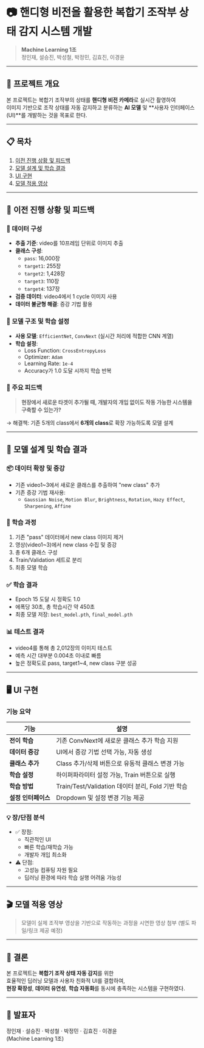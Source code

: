 # 📷 핸디형 비전을 활용한 복합기 조작부 상태 감지 시스템 개발

> **Machine Learning 1조**  
> 정인재, 설승진, 박성철, 박정민, 김효진, 이경윤

---

## 🧠 프로젝트 개요

본 프로젝트는 복합기 조작부의 상태를 **핸디형 비전 카메라**로 실시간 촬영하여  
이미지 기반으로 조작 상태를 자동 감지하고 분류하는 **AI 모델** 및 **사용자 인터페이스(UI)**를 개발하는 것을 목표로 한다.

---

## 📋 목차

1. [이전 진행 상황 및 피드백](#-이전-진행-상황-및-피드백)  
2. [모델 설계 및 학습 결과](#-모델-설계-및-학습-결과)  
3. [UI 구현](#-ui-구현)  
4. [모델 적용 영상](#-모델-적용-영상)

---

## 🔄 이전 진행 상황 및 피드백

### 📌 데이터 구성
- **추출 기준**: video를 10프레임 단위로 이미지 추출
- **클래스 구성**:  
  - `pass`: 16,000장  
  - `target1`: 255장  
  - `target2`: 1,428장  
  - `target3`: 110장  
  - `target4`: 137장
- **검증 데이터**: video4에서 1 cycle 이미지 사용
- **데이터 불균형 해결**: 증강 기법 활용

### 📌 모델 구조 및 학습 설정
- **사용 모델**: `EfficientNet`, `ConvNext` (실시간 처리에 적합한 CNN 계열)
- **학습 설정**:
  - Loss Function: `CrossEntropyLoss`
  - Optimizer: `Adam`
  - Learning Rate: `1e-4`
  - Accuracy가 1.0 도달 시까지 학습 반복

### 📌 주요 피드백
> **현장에서 새로운 타겟이 추가될 때, 개발자의 개입 없이도 작동 가능한 시스템을 구축할 수 있는가?**

→ 해결책: 기존 5개의 class에서 **6개의 class**로 확장 가능하도록 모델 설계

---

## 🧪 모델 설계 및 학습 결과

### 📦 데이터 확장 및 증강
- 기존 video1~3에서 새로운 클래스를 추출하여 "new class" 추가
- 기존 증강 기법 재사용:
  - `Gaussian Noise`, `Motion Blur`, `Brightness`, `Rotation`, `Hazy Effect`, `Sharpening`, `Affine`

### 🔧 학습 과정
1. 기존 "pass" 데이터에서 new class 이미지 제거
2. 영상(video1~3)에서 new class 수집 및 증강
3. 총 6개 클래스 구성
4. Train/Validation 세트로 분리
5. 최종 모델 학습

### ✅ 학습 결과
- Epoch 15 도달 시 정확도 1.0
- 에폭당 30초, 총 학습시간 약 450초
- 최종 모델 저장: `best_model.pth`, `final_model.pth`

### 📊 테스트 결과
- video4를 통해 총 2,012장의 이미지 테스트
- 예측 시간 대부분 0.004초 이내로 빠름
- 높은 정확도로 pass, target1~4, new class 구분 성공

---

## 🖥 UI 구현

### 기능 요약

| 기능 | 설명 |
|------|------|
| **전이 학습** | 기존 ConvNext에 새로운 클래스 추가 학습 지원 |
| **데이터 증강** | UI에서 증강 기법 선택 가능, 자동 생성 |
| **클래스 추가** | Class 추가/삭제 버튼으로 유동적 클래스 변경 가능 |
| **학습 설정** | 하이퍼파라미터 설정 가능, Train 버튼으로 실행 |
| **학습 방법** | Train/Test/Validation 데이터 분리, Fold 기반 학습 |
| **설정 인터페이스** | Dropdown 및 설정 변경 기능 제공 |

### 💡 장/단점 분석

- ✅ 장점:
  - 직관적인 UI
  - 빠른 학습/재학습 가능
  - 개발자 개입 최소화
- ⚠️ 단점:
  - 고성능 컴퓨팅 자원 필요
  - 딥러닝 환경에 따라 학습 실행 어려움 가능성

---

## 🎬 모델 적용 영상

> 모델이 실제 조작부 영상을 기반으로 작동하는 과정을 시연한 영상 첨부 (별도 파일/링크 제공 예정)

---

## 📌 결론

본 프로젝트는 **복합기 조작 상태 자동 감지**를 위한  
효율적인 딥러닝 모델과 사용자 친화적 UI를 결합하여,  
**현장 확장성**, **데이터 유연성**, **학습 자동화**를 동시에 충족하는 시스템을 구현하였다.

---

## 🙏 발표자

정인재 · 설승진 · 박성철 · 박정민 · 김효진 · 이경윤  
(Machine Learning 1조)
